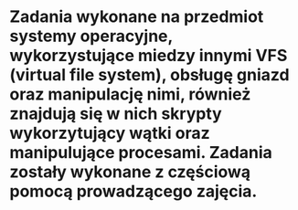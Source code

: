 # Zadania wykonane na przedmiot systemy operacyjne, wykorzystujące miedzy innymi VFS (virtual file system), obsługę gniazd oraz manipulację nimi, również znajdują się w nich skrypty wykorzytujący wątki oraz manipulujące procesami. Zadania zostały wykonane z częściową pomocą prowadzącego zajęcia.  
